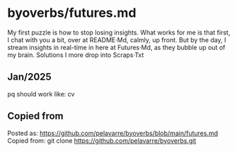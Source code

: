 # byoverbs/futures.md

My first puzzle is how to stop losing insights.
What works for me is that first, I chat with you a bit, over at README·Md, calmly, up front.
But by the day, I stream insights in real-time in here at Futures·Md, as they bubble up out of my brain.
Solutions I more drop into Scraps·Txt

## Jan/2025

pq
should work like:  cv

## Copied from

Posted as:  https://github.com/pelavarre/byoverbs/blob/main/futures.md<br>
Copied from:  git clone https://github.com/pelavarre/byoverbs.git<br>
